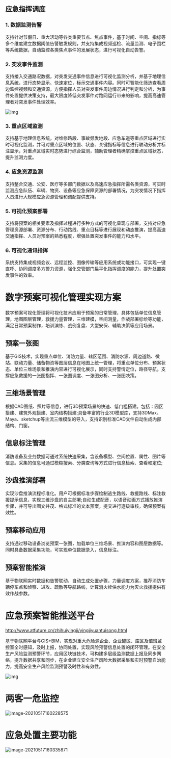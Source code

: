 ## 应急指挥调度

### 1. 数据监测告警

支持针对节假日、重大活动等各类重要节点、焦点事件，基于时间、空间、指标等多个维度建立数据阈值告警触发规则，并支持集成视频巡检、流量监测、电子围栏等系统数据，自动监控各类焦点事件的发展状态，进行可视化自动告警。

### 2. 突发事件监测

支持接入交通路况数据，对突发交通事件信息进行可视化监测分析，并基于地理信息系统，进行态势显示、快速定位，标示交通事件内容。同时可智能化筛选查看周边监控视频和交通资源，方便指挥人员对突发事件周边情况进行判定和分析，为事件处置提供决策支持，最大限度降低突发事件对路网运行带来的影响，提高高速管理者对突发事件处理效率。

![img](https://pic3.zhimg.com/80/v2-ceced925791ab846ece858227363aa0e_720w.jpg)

### 3. 重点区域监测

支持基于地理信息系统，对维修路段、事故频发地段、应急车道等重点区域进行实时可视化监测，并可对重点区域的位置、状态、关键指标等信息进行联动分析并标注显示，对重点区域实时态势进行综合监测，辅助管理者精确掌控重点区域状态，提升监测力度。

### 4. 应急资源监测

支持整合交通、公安、医疗等多部门数据以及高速应急指挥所需各类资源，可实时监测应急队伍、车辆、物资、设备等应急保障资源的部署情况，为突发情况下指挥人员进行大规模应急资源管理和调配提供支持。

### 5. 可视化预案部署

支持将预案的相关要素及指挥过程进行多种方式的可视化呈现与部署，支持对应急管理资源部署、资源分布、行动路线、重点目标等进行展现和动态推演，提高高速交通指挥、人员对预案的熟悉程度，增强处置突发事件的能力和水平。

### 6. 可视化通讯指挥

系统支持集成视频会议、远程监控、图像传输等应用系统或功能接口，可实现一键直呼、协同调度多方警力资源，强化交管部门扁平化指挥调度的能力，提升处置突发事件的效率。



# 数字预案可视化管理实现方案

数字预案可视化管理将可视化技术应用于预案的日常管理，具体包括单位信息管理，地图图层管理，救援力量管理，三维建模，空间测量，作战部署标绘等功能，满足日常预案制作，培训演练、战例复盘、大型安保、辅助决策等应用场景。

## 预案一张图

基于GIS技术，实现重点单位、消防力量、辖区范围、消防水源、周边道路、微站、联动力量、储备物资等图层信息在地图上统一管理，将重点单位分布、预案状态、单位三维场景和推演内容进行可视化展示，同时支持警情定位，路径导航。支撑应急救援的一张图指挥、一张图调度、一张图分析、一张图决策。

## 三维场景管理

根据CAD图纸、照片等信息，进行3D预案场景的快速、低门槛搭建。包括：园区搭建、建筑外观搭建、室内结构搭建;具备丰富的行业3D模型库，支持3DMax、Maya、sketchup等主流三维模型的导入，支持识别标准CAD文件自动生成内部结构、门窗。

## 信息标注管理

消防设备及业务数据可通过系统快速采集，含设备模型、空间位置、属性、图片等信息。采集的信息可通过模糊搜索、分类查询等方式进行信息检索、查看和定位;

## 沙盘推演部署

实现沙盘推演流程标准化。用户可根据标准步骤绘制逃生路线、救援路线、标注救援提示信息，实现三维沙盘的自主部署;自动生成配音，以语音动画方式播放推演步骤，并可导出图文并茂、格式标准的文本预案，提交进行逐级审核，确保预案有效性。

## 预案移动应用

支持通过移动设备浏览预案一张图，加载单位三维场景、推演内容和图层数据等。同时具备数据采集功能，可实现单位数据录入，信息标注。

## 预案智能推演

基于物联网实时数据和告警联动，自动生成处置步骤，力量调度方案，推荐消防车辆停车点和侦察、进攻、疏散等导航路线，计算消火栓供水能力为灭火救援提供有效作战参数。

# 应急预案智能推送平台

http://www.atfuture.cn/zhihuiyingji/yingjiyuantuisong.html

基于物联网平台与GIS+BIM，实现对重大危险源企业、企业罐区、库区及值班监控室全时感知，及时上报，协同处置，实现风险预警信息处置的闭环管理。在安全生产风险监测预警环节，应用区块链技术，可构建多层级监测数据上报及同步网络，提升数据共享和同步，在企业建立安全生产风险大数据采集和实时预警自治能力，提高安全生产风险监测预警及时性和有效性。

![img](http://www.atfuture.cn/wp-content/uploads/2020/07/yuantuisong-jiagou.png)

# 两客一危监控

![image-20210517160228575](https://gitee.com/AiShiYuShiJiePingXing/img/raw/master/img/image-20210517160228575.png)

# 应急处置主要功能

![image-20210517160335871](https://gitee.com/AiShiYuShiJiePingXing/img/raw/master/img/image-20210517160335871.png)

